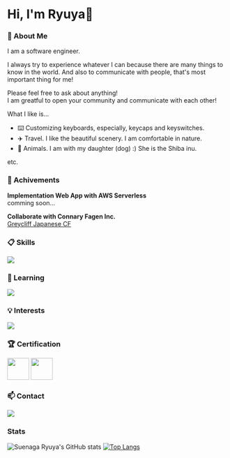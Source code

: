 # Hi, I'm Ryuya👋

### :frowning_person: About Me
I am a software engineer.

I always try to experience whatever I can because there are many things to know in the world.
And also to communicate with people, that's most important thing for me!

Please feel free to ask about anything!<br>
I am greatful to open your community and communicate with each other!

What I like is...
- :keyboard: Customizing keyboards, especially, keycaps and keyswitches.
- :airplane: Travel. I like the beautiful scenery. I am comfortable in nature.
- :dog: Animals. I am with my daughter (dog) :) She is the Shiba inu.

etc.

### :open_file_folder: Achivements
**Implementation Web App with AWS Serverless**<br>
comming soon...

**Collaborate with Connary Fagen Inc.**<br>
[Greycliff Japanese CF](https://connary.com/greycliff_japanese.html)

### :clipboard: Skills
<p align="left">
  <a href="https://skillicons.dev">
    <img src="https://skillicons.dev/icons?i=vscode,html,css,js,php,python,aws,wordpress,mysql,git,github" />
  </a>
</p>

### :open_book: Learning
<p align="left">
  <a href="https://skillicons.dev">
    <img src="https://skillicons.dev/icons?i=vite,react,bun,blender,nodejs,flask,laravel,ts,docke" />
  </a>
</p>

### :bulb: Interests
<p align="left">
  <a href="https://skillicons.dev">
    <img src="https://skillicons.dev/icons?i=elixir,electron,flutter,rust" />
  </a>
</p>

### :trophy: Certification
<span>
  <img width="50px" height="50px" src="https://images.credly.com/images/3599ecf5-baa4-4b3d-87b4-501a48a125c9/Japan_Silver_Java_SE_Programmer_Badge__1_.png">
  <img width="50px" height="50px" src="https://images.credly.com/images/00634f82-b07f-4bbd-a6bb-53de397fc3a6/image.png">
</span>

### :mailbox: Contact
<p align="left">
  <a href="https://skillicons.dev">
    <img src="https://skillicons.dev/icons?i=discord" />
  </a>
</p>

### Stats
![Suenaga Ryuya's GitHub stats](https://github-readme-stats.vercel.app/api?username=Suenaga-Ryuya&show_icons=true&theme=radical)
[![Top Langs](https://github-readme-stats.vercel.app/api/top-langs/?username=Suenaga-Ryuya&hide_progress=false)](https://github.com/anuraghazra/github-readme-stats)
